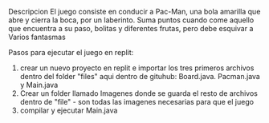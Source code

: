 Descripcion
El juego consiste en conducir a Pac-Man, una bola amarilla que abre 
y cierra la boca, por un laberinto. Suma puntos cuando come aquello 
que encuentra a su paso, bolitas y diferentes frutas, pero debe esquivar
a Varios fantasmas

Pasos para ejecutar el juego en replit:

1. crear un nuevo proyecto en replit e importar los tres primeros archivos dentro del folder "files" aqui dentro de gituhub: Board.java. Pacman.java y Main.java
2. Crear un folder llamado Imagenes donde se guarda el resto de archivos dentro de "file" - son todas las imagenes necesarias para que el juego
3. compilar y ejecutar Main.java

